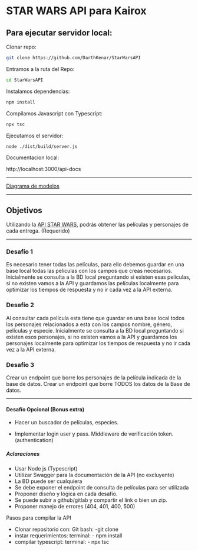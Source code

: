 # STAR WARS API para Kairox

## Para ejecutar servidor local:

Clonar repo:

```Bash
git clone https://github.com/DarthKenar/StarWarsAPI
```

Entramos a la ruta del Repo:

```Bash
cd StarWarsAPI
```

Instalamos dependencias:

```Bash
npm install
```

Compilamos Javascript con Typescript:

```Bash
npx tsc
```

Ejecutamos el servidor:

```Bash
node ./dist/build/server.js
```

Documentacion local:

http://localhost:3000/api-docs

---

[Diagrama de modelos](./src/doc/models.mmd)

---

## Objetivos

Utilizando la [API STAR WARS](https://swapi.dev/documentation), podrás obtener las películas y personajes de cada entrega.
(Requerido)

---

### Desafío 1

Es necesario tener todas las películas, para ello debemos guardar en una base local todas las películas con los campos que creas necesarios. Inicialmente se consulta a la BD local preguntando si existen esas películas, si no existen vamos a la API y guardamos las películas localmente para optimizar los tiempos de respuesta y no ir cada vez a la API externa.

### Desafío 2

Al consultar cada película esta tiene que guardar en una base local todos los personajes relacionados a esta con los campos nombre, género, películas y especie. Inicialmente se consulta a la BD local preguntando si existen esos personajes, si no existen vamos a la API y guardamos los personajes localmente para optimizar los tiempos de respuesta y no ir cada vez a la API externa.

### Desafío 3

Crear un endpoint que borre los personajes de la película indicada de la base de datos. Crear un endpoint que borre TODOS los datos de la Base de datos.

---

#### Desafío Opcional (Bonus extra)

- Hacer un buscador de películas, especies.

- Implementar login user y pass. Middleware de verificación token. (authentication)

##### Aclaraciones

- Usar Node js (Typescript)
- Utilizar Swagger para la documentación de la API (no excluyente)
- La BD puede ser cualquiera
- Se debe exponer el endpoint de consulta de películas para ser utilizada
- Proponer diseño y lógica en cada desafío.
- Se puede subir a github/gitlab y compartir el link o bien un zip.
- Proponer manejo de errores (404, 401, 400, 500)

Pasos para compilar la API

- Clonar repositorio con:
    Git bash:
        -git clone <url del repo>
- instar requerimientos:
    terminal:
        - npm install
- compilar typescript:
    terminal:
        - npx tsc
